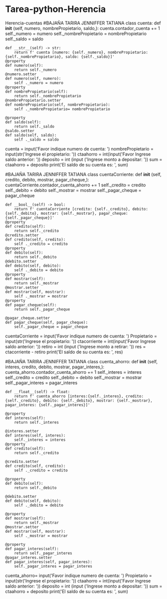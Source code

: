 # Tarea-python-Herencia
Herencia-cuentas 
#BAJAÑA TARIRA JENNIFFER TATIANA
class cuenta:
    def __init__ (self, numero, nombrePropietario, saldo,):
        cuenta.contador_cuenta += 1
        self._numero = numero
        self._nombrePropietario = nombrePropietario
        self._saldo = saldo

    def __str__(self) -> str:
        return f' cuenta [numero: {self._numero}, nombrePropietario: {self._nombrePropietario}, saldo: {self._saldo}]'
    @property
    def numero(self):
        return self._numero
    @numero.setter
    def numero(self, numero):
        self ._numero = numero
    @property
    def nombrePropietario(self):
        return self._nombrePropietario
    @nombrePropietario.setter
    def nombrePropietario(self, nombrePropietario):
        self ._nombrePropietario= nombrePropietario

    @property
    def saldo(self):
        return self._saldo
    @saldo.setter
    def saldo(self, saldo):
        self ._saldo = saldo


cuenta = input('Favor indique numero de cuenta: ')
nombrePropietario = input(str('Ingrese el propietario: '))
ctaahorro = int(input('Favor Ingrese saldo anterior: '))
deposito = int (input ('Ingrese monto a depositar: '))
sum = ctaahorro + deposito
print('El saldo de su cuenta es: ', sum)

#BAJAÑA TARIRA JENNIFFER TATIANA
class cuentaCorriente:
    def __init__ (self, credito, debito, mostrar, pagar_cheque,):
        cuentaCorriente.contador_cuenta_ahorro += 1
        self._credito = credito
        self._debito = debito
        self._mostrar = mostrar
        self._pagar_cheque = pagar_cheque

    def __bool__(self) -> bool:
        return f' cuentaCorriente [credito: {self._credito}, debito: {self._debito}, mostrar: {self._mostrar}, pagar_cheque: {self._pagar_cheque}]'
    @property
    def credito(self):
        return self._credito
    @credito.setter
    def credito(self, credito):
        self ._credito = credito
    @property
    def debito(self):
        return self._debito
    @debito.setter
    def debito(self, debito):
        self ._debito = debito
    @property
    def mostrar(self):
        return self._mostrar
    @mostrar.setter
    def mostrar(self, mostrar):
        self ._mostrar = mostrar
    @property
    def pagar_cheque(self):
        return self._pagar_cheque

    @pagar_cheque.setter
    def pagar_cheque(self, pagar_cheque):
        self._pagar_cheque = pagar_cheque

cuentaCorriente = input('Favor indique numero de cuenta: ')
Propietario = input(str('Ingrese el propietario: '))
ctacorriente = int(input('Favor Ingrese saldo anterior: '))
retiro = int (input ('Ingrese monto a retirar: '))
res = ctacorriente - retiro
print('El saldo de su cuenta es: ', res)



#BAJAÑA TARIRA JENNIFFER TATIANA
class cuenta_ahorro:
    def __init__ (self, interes, credito, debito, mostrar, pagar_interes,):
        cuenta_ahorro.contador_cuenta_ahorro += 1
        self._interes = interes
        self._credito = credito
        self._debito = debito
        self._mostrar = mostrar
        self._pagar_interes = pagar_interes

    def __float__(self) -> float:
        return f' cuenta_ahorro [interes:{self._interes}, credito: {self._credito}, debito: {self._debito}, mostrar: {self._mostrar}, pagar_interes: {self._pagar_interes}]'

    @property
    def interes(self):
        return self._interes

    @interes.setter
    def interes(self, interes):
        self._interes = interes
    @property
    def credito(self):
        return self._credito

    @credito.setter
    def credito(self, credito):
        self ._credito = credito

    @property
    def debito(self):
        return self._debito

    @debito.setter
    def debito(self, debito):
        self ._debito = debito

    @property
    def mostrar(self):
        return self._mostrar
    @mostrar.setter
    def mostrar(self, mostrar):
        self ._mostrar = mostrar

    @property
    def pagar_interes(self):
        return self._pagar_interes
    @pagar_interes.setter
    def pagar_interes(self, pagar_interes):
        self._pagar_interes = pagar_interes



cuenta_ahorro= input('Favor indique numero de cuenta: ')
Propietario = input(str('Ingrese el propietario: '))
ctaahorro = int(input('Favor Ingrese saldo anterior: '))
deposito = int (input ('Ingrese monto a depositar: '))
sum = ctaahorro + deposito
print('El saldo de su cuenta es: ', sum)

